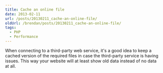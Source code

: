 ```yaml
---
title: Cache an online file
date: 2013-02-11
url: /posts/20130211_cache-an-online-file/
oldUrl: /brendan/posts/20130211_cache-an-online-file/
tags:
  - PHP
  - Performance
---
```


When connecting to a third-party web service, it's a good idea to keep a cached version of the required files in case the third-party service is having issues. This way your website will at least show old data instead of no data at all.

<script src="https://gist.github.com/brendanmurty/c499c46ce1ea076e8ee6b345f85d3ffb.js"></script>
